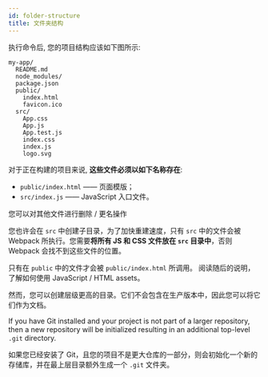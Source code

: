 ```yaml
---
id: folder-structure
title: 文件夹结构
---
```


执行命令后, 您的项目结构应该如下图所示:

```
my-app/
  README.md
  node_modules/
  package.json
  public/
    index.html
    favicon.ico
  src/
    App.css
    App.js
    App.test.js
    index.css
    index.js
    logo.svg
```

对于正在构建的项目来说, **这些文件必须以如下名称存在**:

- `public/index.html` —— 页面模版；
- `src/index.js` —— JavaScript 入口文件。

您可以对其他文件进行删除 / 更名操作

您也许会在 `src` 中创建子目录，为了加快重建速度，只有 `src` 中的文件会被 Webpack 所执行。您需要**将所有 JS 和 CSS 文件放在 `src` 目录中**，否则 Webpack 会找不到这些文件的位置。

只有在 `public` 中的文件才会被 `public/index.html` 所调用。 阅读随后的说明，了解如何使用 JavaScript / HTML assets。

然而，您可以创建层级更高的目录。它们不会包含在生产版本中，因此您可以将它们作为文档。

If you have Git installed and your project is not part of a larger repository, then a new repository will be initialized resulting in an additional top-level `.git` directory.

如果您已经安装了 Git，且您的项目不是更大仓库的一部分，则会初始化一个新的存储库，并在最上层目录额外生成一个 `.git` 文件夹。
